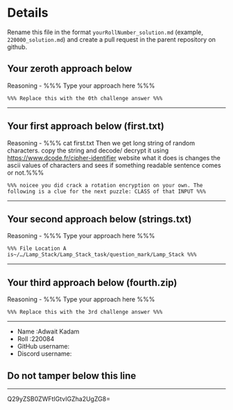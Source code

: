# Details

Rename this file in the format `yourRollNumber_solution.md` (example, `220000_solution.md`) and create a pull request in the parent repository on github.


## Your zeroth approach below

Reasoning - %%% Type your approach here %%%

```
%%% Replace this with the 0th challenge answer %%%
```

---

## Your first approach below (first.txt)

Reasoning - %%% cat first.txt
  Then we get long string of random characters.
  copy the string and decode/ decrypt it using https://www.dcode.fr/cipher-identifier website
  what it does is changes the ascii values of characters and sees if something readable sentence comes or not.%%%

```
%%% noicee you did crack a rotation encryption on your own. The following is a clue for the next puzzle: CLASS of that INPUT %%%
```

---

## Your second approach below (strings.txt)

Reasoning - %%% Type your approach here %%%

```
%%% File Location A is~/…/Lamp_Stack/Lamp_Stack_task/question_mark/Lamp_Stack %%%
```

---

## Your third approach below (fourth.zip)

Reasoning - %%% Type your approach here %%%

```
%%% Replace this with the 3rd challenge answer %%%
```

---


- Name :Adwait Kadam
- Roll :220084
- GitHub username:
- Discord username:


## Do not tamper below this line

---

Q29yZSB0ZWFtIGtvIGZha2UgZG8=
